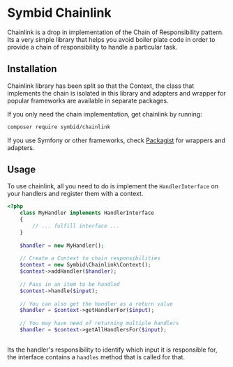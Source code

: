 # Symbid Chainlink

Chainlink is a drop in implementation of the Chain of Responsibility pattern. Its a very simple library that helps you avoid boiler plate code in order to provide a chain of responsibility to handle a particular task.

## Installation

Chainlink library has been split so that the Context, the class that implements the chain is isolated in this library and adapters and wrapper for popular frameworks are available in separate packages.

If you only need the chain implementation, get chainlink by running:

```sh
composer require symbid/chainlink
```

If you use Symfony or other frameworks, check [Packagist](http://pacakgist.org/vendor/symbid) for wrappers and adapters.

## Usage

To use chainlink, all you need to do is implement the `HandlerInterface` on your handlers and register them with a context.

```php
<?php
    class MyHandler implements HandlerInterface
    {
        // ... fulfill interface ...
    }
    
    $handler = new MyHandler();
    
    // Create a Context to chain responsibilities
    $context = new Symbid\Chainlink\Context();
    $context->addHandler($handler);
    
    // Pass in an item to be handled
    $context->handle($input);
    
    // You can also get the handler as a return value
    $handler = $context->getHandlerFor($input);
    
    // You may have need of returning multiple handlers
    $handler = $context->getAllHandlersFor($input);
    
```

Its the handler's responsibility to identify which input it is responsible for, the interface contains a `handles` method that is called for that.